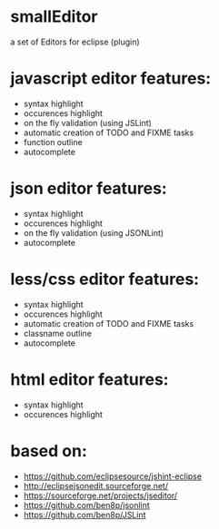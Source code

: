# smallEditor
a set of Editors for eclipse (plugin)

# javascript editor features:
- syntax highlight
- occurences highlight
- on the fly validation (using JSLint)
- automatic creation of TODO and FIXME tasks
- function outline
- autocomplete

# json editor features:
- syntax highlight
- occurences highlight
- on the fly validation (using JSONLint)
- autocomplete

# less/css editor features:
- syntax highlight
- occurences highlight
- automatic creation of TODO and FIXME tasks
- classname outline
- autocomplete

# html editor features:
- syntax highlight
- occurences highlight

# based on:
- https://github.com/eclipsesource/jshint-eclipse
- http://eclipsejsonedit.sourceforge.net/
- https://sourceforge.net/projects/jseditor/
- https://github.com/ben8p/jsonlint
- https://github.com/ben8p/JSLint